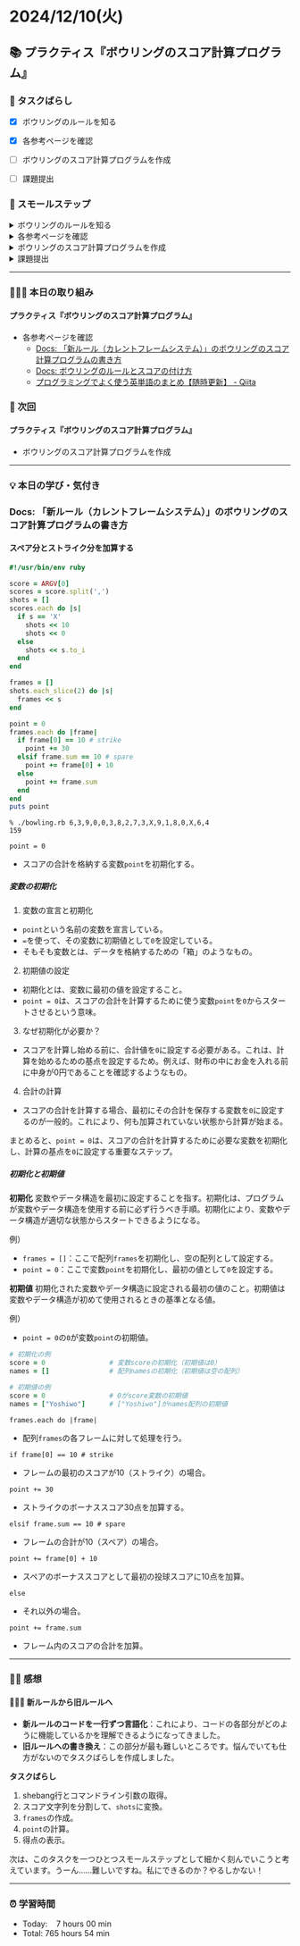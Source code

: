 # 2024/12/10(火)

## 📚 プラクティス『ボウリングのスコア計算プログラム』


### 🧩 タスクばらし
- [x] ボウリングのルールを知る
- [x] 各参考ページを確認
- [ ] ボウリングのスコア計算プログラムを作成
- [ ] 課題提出


### 🐾 スモールステップ
<details><summary>ボウリングのルールを知る</summary>

- [x] ルール詳細を確認
</details>

<details><summary>各参考ページを確認</summary>

- [x] [Docs: 「新ルール（カレントフレームシステム）」のボウリングのスコア計算プログラムの書き方](https://bootcamp.fjord.jp/pages/249)
- [x] [Docs: ボウリングのルールとスコアの付け方](https://bootcamp.fjord.jp/pages/619)
- [x] [プログラミングでよく使う英単語のまとめ【随時更新】 - Qiita](https://qiita.com/Ted-HM/items/7dde25dcffae4cdc7923)
</details>

<details><summary>ボウリングのスコア計算プログラムを作成</summary>

- [ ] ボウリングのスコア計算プログラムを作成
</details>

<details><summary>課題提出</summary>

- [ ] ボウリングのスコア計算プログラムに rubocop-fjord を通す
- [ ] ボウリングのスコア計算プログラムを Pull Request として提出
- [ ] 提出物作成・メンターさんへの提出
   - [ ] Pull Request の URL を貼り付ける
   - [ ] Terminal で実行した結果を**テキスト**で提出物本文に貼り付ける
   - [ ] 「プログラム実行の例」にある入力例全て実行結果をスクリーンショットで貼り付ける
   - [ ] rubocop-fjord のチェックが全てパスした内容をスクリーンショットで貼り付ける
</details>


------------


### 🧑🏻‍💻 本日の取り組み
#### プラクティス『ボウリングのスコア計算プログラム』
- 各参考ページを確認
   - [Docs: 「新ルール（カレントフレームシステム）」のボウリングのスコア計算プログラムの書き方](https://bootcamp.fjord.jp/pages/249)
   - [Docs: ボウリングのルールとスコアの付け方](https://bootcamp.fjord.jp/pages/619)
   - [プログラミングでよく使う英単語のまとめ【随時更新】 - Qiita](https://qiita.com/Ted-HM/items/7dde25dcffae4cdc7923)


### 🎯 次回
#### プラクティス『ボウリングのスコア計算プログラム』
- ボウリングのスコア計算プログラムを作成
   

------------


### 💡 本日の学び・気付き
### Docs: 「新ルール（カレントフレームシステム）」のボウリングのスコア計算プログラムの書き方
#### スペア分とストライク分を加算する
```ruby
#!/usr/bin/env ruby

score = ARGV[0]
scores = score.split(',')
shots = []
scores.each do |s|
  if s == 'X'
    shots << 10
    shots << 0
  else
    shots << s.to_i
  end
end

frames = []
shots.each_slice(2) do |s|
  frames << s
end

point = 0
frames.each do |frame|
  if frame[0] == 10 # strike
    point += 30
  elsif frame.sum == 10 # spare
    point += frame[0] + 10
  else
    point += frame.sum
  end
end
puts point
```
```shell
% ./bowling.rb 6,3,9,0,0,3,8,2,7,3,X,9,1,8,0,X,6,4
159
```
`point = 0`
- スコアの合計を格納する変数`point`を初期化する。
##### 変数の初期化
1. 変数の宣言と初期化
- `point`という名前の変数を宣言している。
- `=`を使って、その変数に初期値として`0`を設定している。
- そもそも変数とは、データを格納するための「箱」のようなもの。
2. 初期値の設定
- 初期化とは、変数に最初の値を設定すること。
- `point = 0`は、スコアの合計を計算するために使う変数`point`を`0`からスタートさせるという意味。
3. なぜ初期化が必要か？
- スコアを計算し始める前に、合計値を`0`に設定する必要がある。これは、計算を始めるための基点を設定するため。例えば、財布の中にお金を入れる前に中身が0円であることを確認するようなもの。
4. 合計の計算
- スコアの合計を計算する場合、最初にその合計を保存する変数を`0`に設定するのが一般的。これにより、何も加算されていない状態から計算が始まる。

まとめると、`point = 0`は、スコアの合計を計算するために必要な変数を初期化し、計算の基点を`0`に設定する重要なステップ。

##### 初期化と初期値
**初期化**
変数やデータ構造を最初に設定することを指す。初期化は、プログラムが変数やデータ構造を使用する前に必ず行うべき手順。初期化により、変数やデータ構造が適切な状態からスタートできるようになる。

例）
- `frames = []`：ここで配列`frames`を初期化し、空の配列として設定する。
- `point = 0`：ここで変数`point`を初期化し、最初の値として`0`を設定する。

**初期値**
初期化された変数やデータ構造に設定される最初の値のこと。初期値は変数やデータ構造が初めて使用されるときの基準となる値。

例）
- `point = 0`の`0`が変数`point`の初期値。
```ruby
# 初期化の例
score = 0                # 変数scoreの初期化（初期値は0）
names = []               # 配列namesの初期化（初期値は空の配列）

# 初期値の例
score = 0                # 0がscore変数の初期値
names = ["Yoshiwo"]      # ["Yoshiwo"]がnames配列の初期値
```
`frames.each do |frame|`
- 配列`frames`の各フレームに対して処理を行う。

`if frame[0] == 10 # strike`
- フレームの最初のスコアが10（ストライク）の場合。

`point += 30`
- ストライクのボーナススコア30点を加算する。

`elsif frame.sum == 10 # spare`
- フレームの合計が10（スペア）の場合。

`point += frame[0] + 10`
- スペアのボーナススコアとして最初の投球スコアに10点を加算。

`else`
- それ以外の場合。

`point += frame.sum`
- フレーム内のスコアの合計を加算。


------------


### ✍🏻 感想
#### 🧑🏻‍💻 新ルールから旧ルールへ
- **新ルールのコードを一行ずつ言語化**：これにより、コードの各部分がどのように機能しているかを理解できるようになってきました。
- **旧ルールへの書き換え**：この部分が最も難しいところです。悩んでいても仕方がないのでタスクばらしを作成しました。

**タスクばらし**
1. shebang行とコマンドライン引数の取得。
2. スコア文字列を分割して、`shots`に変換。
3. `frames`の作成。
4. `point`の計算。
5. 得点の表示。

次は、このタスクを一つひとつスモールステップとして細かく刻んでいこうと考えています。うーん......難しいですね。私にできるのか？やるしかない！


------------


### ⏰ 学習時間
- Today:&nbsp;&nbsp;&nbsp; 7 hours 00 min
- Total: 765 hours 54 min

